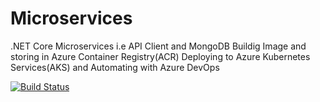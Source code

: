 # Microservices
.NET Core Microservices i.e API Client and MongoDB 
Buildig Image and storing in Azure Container Registry(ACR)
Deploying to Azure Kubernetes Services(AKS) and Automating with Azure DevOps

[![Build Status](https://dev.azure.com/Shopping-MS/shopping/_apis/build/status/shoppingclient-pipeline?branchName=master)](https://dev.azure.com/Shopping-MS/shopping/_build/latest?definitionId=4&branchName=master)
